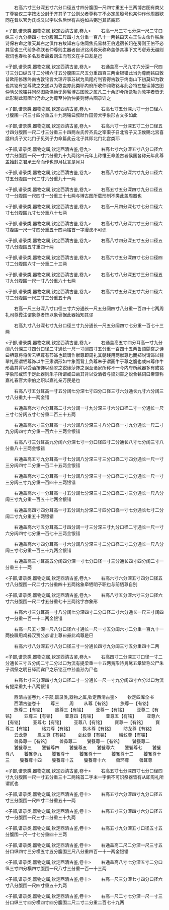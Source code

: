 <!-- { "loadSidebar": true } -->
　　右高六寸三分深五寸六分口径五寸四分腹围一尺四寸重五十三两博古图有商父丁尊铭仅二字按太公封于齐其子丁公则父者尊称丁不必定属殷号也某仲作他周器欵同在昔以官为氏或又以字以名后世有古姓如古弼岂其苗裔耶











<子部,谱录类,器物之属,钦定西清古鉴,卷九>
　　右高一尺三寸七分深一尺二寸口纵三寸九分横四寸七分腹围二尺四寸九分重一百八十一两铭曰天右王伯友命作朕后诗保右命之维天其右之俱作右故知右与佑同焦氏易林王伯远宿长妇在房则王伯不必其官也三代前多称朕者仲尊则主器者自识铭词称天称命盖侈其事下文丐睂寿无疆则祝词也春秋多名友者最着则生而有文在手曰友是己









<子部,谱录类,器物之属,钦定西清古鉴,卷九>
　　右通盖高一尺九寸六分深一尺四寸三分口纵五寸二分横六寸五分腹围三尺五分重四百三两金银错此当为尊而铭曰敦昔欧阳修跋终南古敦铭言大理评事苏轼为凤翔府判官得古敦于终南山下初莫知为敦也其铭有宝尊敦之文遂以为敦岂亦此类耶内府所收仲驹敦铭与此合特左旋读博古图仲驹父敦铭并同然图象俱絶无髣髴博古图敦之属凡二十余即今所录勒为敦字者皆无此形制此器固当仍命之为尊至仲驹仲姜则博古图录详之







<子部,谱录类,器物之属,钦定西清古鉴,卷九>
　　右高七寸五分深六寸一分口径六寸腹围一尺三寸四分重五十九两铭曰叔畎作田旁犬字象形古文多如此













<子部,谱录类,器物之属,钦定西清古鉴,卷九>
　　右高六寸一分深五寸二分口径五寸四分腹围一尺二寸三分重三十四两左氏传齐氏之宰渠子召北宫子又卫侯赐北宫喜諡曰贞子又北门子见列子力命篇此云北子其即北门北宫类耶












<子部,谱录类,器物之属,钦定西清古鉴,卷九>
　　右高七寸六分深五寸八分口径六寸六分腹围一尺一寸六分重九十九两铭曰元年上称惟王命盖古者侯国各称元年此尊盖始封之君承王命而作也即月犹言是月耳












<子部,谱录类,器物之属,钦定西清古鉴,卷九>
　　右高八寸六分深六寸九分口径六寸五分腹围一尺二寸六分重九十一两














<子部,谱录类,器物之属,钦定西清古鉴,卷九>
　　右高五寸五分深四寸九分口径五寸一分腹围一尺四寸一分重三十七两与博古图所载形制不类此盖周器也













<子部,谱录类,器物之属,钦定西清古鉴,卷九>
　　右高一尺四分深七寸七分口径六寸七分腹围九寸七分重八十七两














<子部,谱录类,器物之属,钦定西清古鉴,卷九>
　　右高七寸八分深六寸三分口径六寸腹围一尺一寸四分重五十四两铭首一字漫漶不可识














<子部,谱录类,器物之属,钦定西清古鉴,卷九>
　　右高八寸四分深五寸五分口径五寸八分腹围五寸重四十两














<子部,谱录类,器物之属,钦定西清古鉴,卷九>
　　右高六寸五分深四寸七分口径四寸二分腹围六寸一分重二十三两














<子部,谱录类,器物之属,钦定西清古鉴,卷九>
　　右高七寸八分深五寸三分口径五寸九分腹围一尺一寸八分重六十七两














<子部,谱录类,器物之属,钦定西清古鉴,卷九>
　　右高六寸五分深五寸六分口径六寸二分腹围一尺三寸三分重五十两






















　　右高一尺三分深八寸口径三寸六分通长一尺五分阔四寸八分重一百四十七两周礼司尊彛注谓象尊者饰以象骨据此器始知其谬













　　右高九寸八分深七寸九分口径三寸九分通长一尺五分阔四寸七分重一百七十三两






<子部,谱录类,器物之属,钦定西清古鉴,卷九>
　　右通盖高五寸四分耳高一寸九分阔八分深三寸四分口径二寸通长一尺一寸阔四寸五分重一百四十五两鲁颂閟宫之诗曰牺尊将将传云牺尊有莎饰也疏谓作献尊即周礼其朝践用两献尊也而郑説谓饰以翡翠礼图谓牺尊饰以牛王肃谓形如牛象而背上负尊朱子谓画牛于尊之腹也或曰尊作牛形凿其背以受酒按饰以翡翠之説缘莎饰之误至诸家所称不一今内府所藏器多有或铭字象形或饰于足此器则朱子所谓或曰凿其背以受酒者与梁刘杳之説合铭词曰帝肇称嘉礼春官大宗伯之职以嘉礼亲万民是也













　　右高八寸五分耳高一寸五分阔七分深七寸四分口径三寸六分通长九寸六分阔三寸八分重九十一两金错













　　右通盖高六寸六分耳高二寸六分阔一寸九分深三寸六分口径二寸一分通长一尺三寸七分阔五寸七分重二百三十五两













　　右通盖高六寸三分耳高一寸六分阔八分深三寸八分口径一寸九分通长一尺二寸九分阔四寸六分重一百六十三两金银错













　　右高八寸三分耳高九分阔六分深七寸一分口径四寸二分通长八寸七分阔三寸八分重八十三两金银错













　　右通盖高五寸九分耳高一寸七分阔八分深三寸三分口径二寸四分通长一尺一寸三分阔四寸二分重一百二十五两金银错













　　右通盖高六寸二分耳高一寸七分阔八分深三寸一分口径二寸二分通长一尺一寸三分阔三寸九分重一百四十三两银错













　　右通盖高六寸一分耳高一寸五分阔七分深三寸二分口径二寸三分通长一尺八分阔三寸九分重一百五十七两金银错













　　右通盖高四寸四分耳高一寸五分阔九分深二寸四分口径一寸七分通长七寸二分阔二寸九分重五十两银错













　　右通盖高六寸五分耳高二寸四分阔一寸三分深三寸九分口径二寸通长一尺一寸六分阔四寸七分重一百七十三两金银错













　　右通盖高六寸四分耳高一寸六分阔八分深三寸二分口径二寸二分通长一尺八分阔三寸七分重一百三十九两金银错













　　右通盖高三寸耳高五分阔四分深一寸七分口径一寸三分通长四寸四分阔二寸一分重三十一两






<子部,谱录类,器物之属,钦定西清古鉴,卷九>
　　右高六寸六分深五寸四分口径五寸八分腹围一尺二寸六分重四十五两铭象牵牺眀子职也与前牺尊自别













<子部,谱录类,器物之属,钦定西清古鉴,卷九>
　　右高八寸五分深六寸三分口径六寸六分腹围一尺二寸五分重七十三两铭字亦象形






















　　右高六寸三分耳高一寸八分阔七分深四寸二分口径二寸六分通长一尺三寸阔四寸一分重一百一十二两金银错













　　右高一尺五寸深一尺八分口径六寸通长一尺一寸五分阔六寸二分重一百九十一两按祼用鸡彛汉贾公彦谓上尊曰彛此鸡尊是巳













　　右高六寸八分深五寸八分口径三寸一分通长四寸九分阔三寸五分重四十二两






<子部,谱录类,器物之属,钦定西清古鉴,卷九>
　　右高四寸二分深三寸口径一寸二分通长三寸五分阔二寸二分以口为流有提梁重一十五两鳬形诗鳬鹥五章皆称公尸朱子谓祭之明日绎而宾尸之乐铭亚中孙盖孙为尸也




















　　右高七寸三分深四寸九分口径二寸一分通长一尺一寸九分阔四寸六分以口为流有提梁重九十八两银错




　　西清古鉴卷九
<子部,谱录类,器物之属,钦定西清古鉴>
　　钦定四库全书
　　西清古鉴卷十
　　尊三
　　周
　　从尊【有铭】
　　旅尊一【有铭】
　　旅尊二【有铭】
　　旅尊三【有铭】
　　亚尊一【有铭】
　　亚尊二【有铭】
　　亚尊三【有铭】
　　亚尊四【有铭】
　　亚尊五【有铭】
　　亚尊六【有铭】
　　亚尊七【有铭】
　　亚尊八【有铭】
　　寳尊一【有铭】
　　寳尊二【有铭】
　　格刀尊【有铭】
　　执木尊【有铭】
　　防龙尊【有铭】
　　云龙尊
　　鳯文尊【有铭】
　　虬纹尊【有铭】
　　鳞纹尊【有铭】
　　兽鼻尊一【有铭】
　　兽鼻尊二
　　饕餮尊一【有铭】
　　饕餮尊二
　　饕餮尊三
　　饕餮尊四
　　饕餮尊五
　　饕餮尊六
　　饕餮尊七
　　饕餮尊八
　　饕餮尊九
　　饕餮尊十
　　饕餮尊十一
　　饕餮尊十二
　　饕餮尊十三
　　饕餮尊十四
　　饕餮尊十五
　　饕餮尊十六
　　兽环尊
　　兽耳尊



<子部,谱录类,器物之属,钦定西清古鉴,卷十>
　　右高五寸七分深四寸七分口径四寸九分腹围一尺一寸五分重三十二两铭首二字末一字俱不可识祭器皆有从即周礼所谓贰也













<子部,谱录类,器物之属,钦定西清古鉴,卷十>
　　右高五寸六分深四寸九分口径五寸三分腹围一尺四寸二分重五十一两














<子部,谱录类,器物之属,钦定西清古鉴,卷十>
　　右高五寸三分深四寸六分口径五寸一分腹围一尺三寸二分重三十九两














<子部,谱录类,器物之属,钦定西清古鉴,卷十>
　　右高五寸九分深五寸口径五寸五分腹围一尺一寸七分重四十三两














<子部,谱录类,器物之属,钦定西清古鉴,卷十>
　　右通盖高二尺二分深一尺三寸五分口纵四寸三分横五寸五分腹围三尺八分重四百一十一两金银错














<子部,谱录类,器物之属,钦定西清古鉴,卷十>
　　右通盖高八寸七分深五寸二分口纵三寸四分横四寸腹围一尺八寸三分重一百一十三两














<子部,谱录类,器物之属,钦定西清古鉴,卷十>
　　右高一尺三分深七寸四分口径六寸八分腹围一尺四寸重五十九两














<子部,谱录类,器物之属,钦定西清古鉴,卷十>
　　右高一尺二寸七分深一尺一寸三分口纵三寸四分横四寸四分腹围二尺二寸二分重二百七十九两














